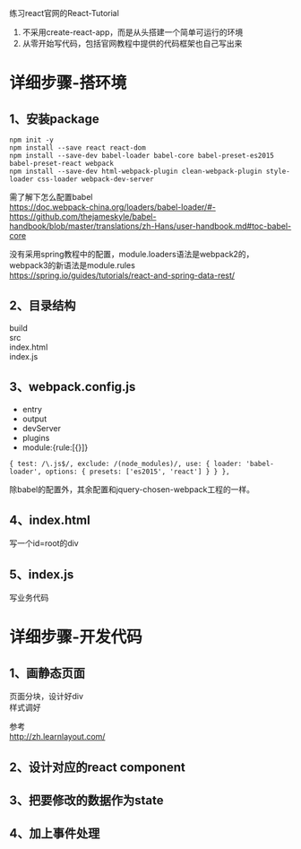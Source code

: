 练习react官网的React-Tutorial
1. 不采用create-react-app，而是从头搭建一个简单可运行的环境
2. 从零开始写代码，包括官网教程中提供的代码框架也自己写出来



# 详细步骤-搭环境

## 1、安装package  
`npm init -y`  
`npm install --save react react-dom`  
`npm install --save-dev babel-loader babel-core babel-preset-es2015  babel-preset-react webpack`  
`npm install --save-dev html-webpack-plugin clean-webpack-plugin style-loader css-loader webpack-dev-server`    

需了解下怎么配置babel  
https://doc.webpack-china.org/loaders/babel-loader/#-  
https://github.com/thejameskyle/babel-handbook/blob/master/translations/zh-Hans/user-handbook.md#toc-babel-core

没有采用spring教程中的配置，module.loaders语法是webpack2的，webpack3的新语法是module.rules  
https://spring.io/guides/tutorials/react-and-spring-data-rest/

## 2、目录结构
build  
src  
  index.html  
  index.js  

## 3、webpack.config.js
* entry
* output
* devServer
* plugins
* module:{rule:[{}]}

`{
   test: /\.js$/,
   exclude: /(node_modules)/,
   use: {
       loader: 'babel-loader',
       options: {
           presets: ['es2015', 'react']
       }
   }
},`

除babel的配置外，其余配置和jquery-chosen-webpack工程的一样。

## 4、index.html
写一个id=root的div

## 5、index.js
写业务代码
  
  
# 详细步骤-开发代码  

## 1、画静态页面
页面分块，设计好div  
样式调好  

参考  
http://zh.learnlayout.com/ 

## 2、设计对应的react component

## 3、把要修改的数据作为state

## 4、加上事件处理